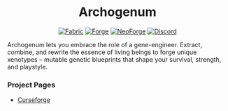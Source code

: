 # <center>Archogenum</center>

<center>
 <a href="https://www.curseforge.com/minecraft/mc-mods/archogenum" rel="nofollow"><img alt="Fabric" src="https://img.shields.io/badge/Fabric-782553?style=for-the-badge"></a>
 <a href="https://www.curseforge.com/minecraft/mc-mods/archogenum" rel="nofollow"><img alt="Forge" src="https://img.shields.io/badge/Forge-782553?style=for-the-badge"></a>
 <a href="https://www.curseforge.com/minecraft/mc-mods/archogenum" rel="nofollow"><img alt="NeoForge" src="https://img.shields.io/badge/Neo_Forge-782553?style=for-the-badge"></a>
 <a href="https://discord.gg/jSHHJSUWdY" target="_blank" rel="nofollow"><img alt="Discord" src="https://img.shields.io/discord/899742852681191444?style=for-the-badge&logo=discord&logoColor=white&label=&labelColor=231C25&color=782531"></a>
</center>

Archogenum lets you embrace the role of a gene-engineer. Extract, combine, and rewrite the essence of living beings to forge unique xenotypes – mutable genetic blueprints that shape your survival, strength, and playstyle.

### Project Pages

- [Curseforge](https://www.curseforge.com/minecraft/mc-mods/archogenum)
